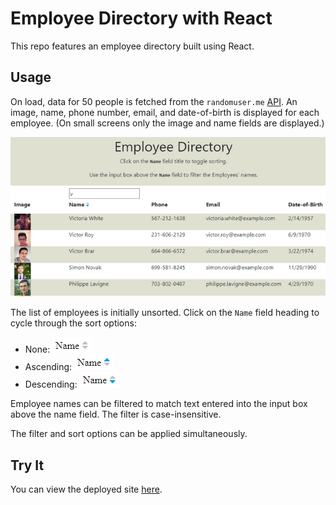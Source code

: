 # Employee Directory with React
This repo features an employee directory built using React.

## Usage
On load, data for 50 people is fetched from the `randomuser.me` [API](https://randomuser.me). An image, name, phone number, email, and date-of-birth is displayed for each employee. (On small screens only the image and name fields are displayed.)

![screenshot showing employee list](readme/employee_directory_showing_filter_and_sort.png)

The list of employees is initially unsorted. Click on the `Name` field heading to cycle through the sort options:
* None: ![No sort icon](readme/sort_none.png)
* Ascending: ![Sort ascending icon](readme/sort_asc.png)
* Descending: ![Sort descending icon](readme/sort_desc.png)

Employee names can be filtered to match text entered into the input box above the name field. The filter is case-insensitive. 

The filter and sort options can be applied simultaneously.

## Try It
You can view the deployed site [here]().